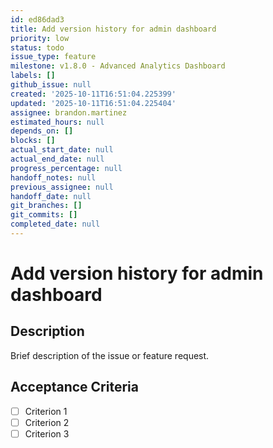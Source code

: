 ```yaml
---
id: ed86dad3
title: Add version history for admin dashboard
priority: low
status: todo
issue_type: feature
milestone: v1.8.0 - Advanced Analytics Dashboard
labels: []
github_issue: null
created: '2025-10-11T16:51:04.225399'
updated: '2025-10-11T16:51:04.225404'
assignee: brandon.martinez
estimated_hours: null
depends_on: []
blocks: []
actual_start_date: null
actual_end_date: null
progress_percentage: null
handoff_notes: null
previous_assignee: null
handoff_date: null
git_branches: []
git_commits: []
completed_date: null
---
```


# Add version history for admin dashboard

## Description

Brief description of the issue or feature request.

## Acceptance Criteria

- [ ] Criterion 1
- [ ] Criterion 2
- [ ] Criterion 3